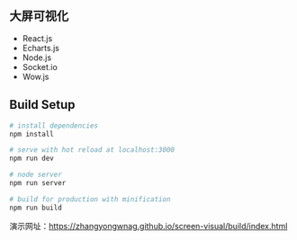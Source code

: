 ## 大屏可视化

- React.js
- Echarts.js
- Node.js
- Socket.io
- Wow.js

## Build Setup

``` bash
# install dependencies
npm install

# serve with hot reload at localhost:3000
npm run dev

# node server
npm run server

# build for production with minification
npm run build
```

演示网址：https://zhangyongwnag.github.io/screen-visual/build/index.html
